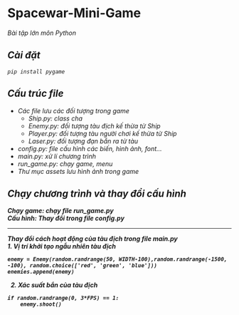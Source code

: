 <h1> Spacewar-Mini-Game </h1>
<i>Bài tập lớn môn Python<i>
  
<h2>Cài đặt</h2> 
  
  `pip install pygame`

<h2>Cấu trúc file</h2>
<ul>
  <li>Các file lưu các đối tượng trong game
    <ul>
    <li>Ship.py: class cha</li>
    <li>Enemy.py: đối tượng tàu địch kế thừa từ Ship</li>
    <li>Player.py: đối tượng tàu người chơi kế thừa từ Ship</li>
    <li>Laser.py: đối tượng đạn bắn ra từ tàu</li>
    </ul>
  </li>
  <li>config.py: file cấu hình các biến, hình ảnh, font...</li>
  <li>main.py: xử lí chương trình</py>
  <li>run_game.py: chạy game, menu</li>
  <li>Thư mục assets lưu hình ảnh trong game</li>
</ul>
<h2>Chạy chương trình và thay đổi cấu hình</h2>
<b>Chạy game: chạy file run_game.py</b><br>
<b>Cấu hình: Thay đổi trong file config.py<b><br>
<hr>
Thay đổi cách hoạt động của tàu địch trong file main.py<br>
1. Vị trí khởi tạo ngẫu nhiên tàu địch 
  
```
enemy = Enemy(random.randrange(50, WIDTH-100),random.randrange(-1500, -100), random.choice(['red', 'green', 'blue']))
enemies.append(enemy)
```
  
2. Xác suất bắn của tàu địch
  
```
if random.randrange(0, 3*FPS) == 1:
    enemy.shoot()
```

  
